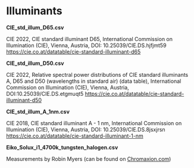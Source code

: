 # Illuminants

**CIE_std_illum_D65.csv**

CIE 2022, CIE standard illuminant D65, International Commission on Illumination (CIE), Vienna, Austria, DOI: 10.25039/CIE.DS.hjfjmt59
https://cie.co.at/datatable/cie-standard-illuminant-d65


**CIE_std_illum_D50.csv**
 
CIE 2022, Relative spectral power distributions of CIE standard illuminants A, D65 and D50 (wavelengths in standard air) (data table), International Commission on Illumination (CIE), Vienna, Austria, DOI:10.25039/CIE.DS.etgmuqt5
https://cie.co.at/datatable/cie-standard-illuminant-d50

**CIE_std_illum_A_1nm.csv**

CIE 2018, CIE standard illuminant A - 1 nm, International Commission on Illumination (CIE), Vienna, Austria, DOI: 10.25039/CIE.DS.8jsxjrsn
https://cie.co.at/datatable/cie-standard-illuminant-1-nm

**Eiko_Solux_i1_4700k_tungsten_halogen.csv**

Measurements by Robin Myers (can be found on [Chromaxion.com](https://chromaxion.com/spectral-library.php))


